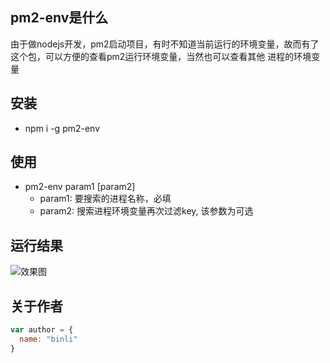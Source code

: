 ## pm2-env是什么
由于做nodejs开发，pm2启动项目，有时不知道当前运行的环境变量，故而有了这个包，可以方便的查看pm2运行环境变量，当然也可以查看其他
进程的环境变量

## 安装
* npm i -g pm2-env

## 使用
* pm2-env param1 [param2]
    + param1: 要搜索的进程名称，必填
    + param2: 搜索进程环境变量再次过滤key, 该参数为可选

## 运行结果
![效果图](http://images.yantinglife.com/pm2-env-res.png)

## 关于作者
```javascript
var author = {
  name: "binli"
}
```
